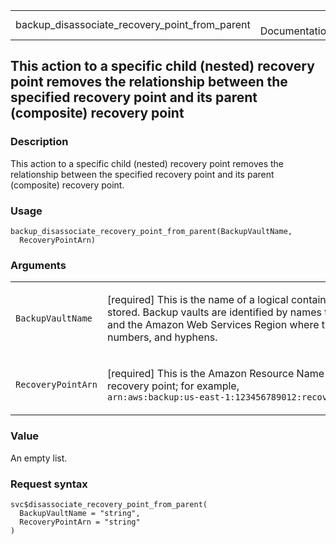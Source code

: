 <table style="width: 100%;">
<tbody>
<tr class="odd">
<td>backup_disassociate_recovery_point_from_parent</td>
<td style="text-align: right;">R Documentation</td>
</tr>
</tbody>
</table>

## This action to a specific child (nested) recovery point removes the relationship between the specified recovery point and its parent (composite) recovery point

### Description

This action to a specific child (nested) recovery point removes the
relationship between the specified recovery point and its parent
(composite) recovery point.

### Usage

    backup_disassociate_recovery_point_from_parent(BackupVaultName,
      RecoveryPointArn)

### Arguments

<table>
<colgroup>
<col style="width: 35%" />
<col style="width: 65%" />
</colgroup>
<tbody>
<tr class="odd">
<td><code
id="backup_disassociate_recovery_point_from_parent_:_BackupVaultName">BackupVaultName</code></td>
<td><p>[required] This is the name of a logical container where the
child (nested) recovery point is stored. Backup vaults are identified by
names that are unique to the account used to create them and the Amazon
Web Services Region where they are created. They consist of lowercase
letters, numbers, and hyphens.</p></td>
</tr>
<tr class="even">
<td><code
id="backup_disassociate_recovery_point_from_parent_:_RecoveryPointArn">RecoveryPointArn</code></td>
<td><p>[required] This is the Amazon Resource Name (ARN) that uniquely
identifies the child (nested) recovery point; for example, <code
style="white-space: pre;">⁠arn:aws:backup:us-east-1:123456789012:recovery-point:1EB3B5E7-9EB0-435A-A80B-108B488B0D45.⁠</code></p></td>
</tr>
</tbody>
</table>

### Value

An empty list.

### Request syntax

    svc$disassociate_recovery_point_from_parent(
      BackupVaultName = "string",
      RecoveryPointArn = "string"
    )

